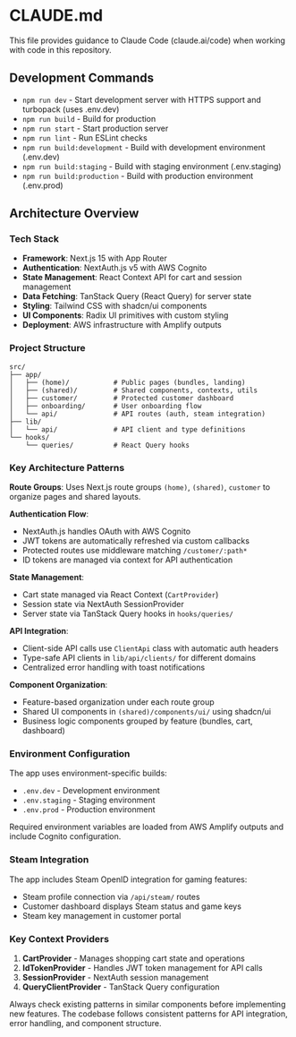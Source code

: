 # CLAUDE.md

This file provides guidance to Claude Code (claude.ai/code) when working with code in this repository.

## Development Commands

- `npm run dev` - Start development server with HTTPS support and turbopack (uses .env.dev)
- `npm run build` - Build for production
- `npm run start` - Start production server
- `npm run lint` - Run ESLint checks
- `npm run build:development` - Build with development environment (.env.dev)
- `npm run build:staging` - Build with staging environment (.env.staging)
- `npm run build:production` - Build with production environment (.env.prod)

## Architecture Overview

### Tech Stack
- **Framework**: Next.js 15 with App Router
- **Authentication**: NextAuth.js v5 with AWS Cognito
- **State Management**: React Context API for cart and session management
- **Data Fetching**: TanStack Query (React Query) for server state
- **Styling**: Tailwind CSS with shadcn/ui components
- **UI Components**: Radix UI primitives with custom styling
- **Deployment**: AWS infrastructure with Amplify outputs

### Project Structure

```
src/
├── app/
│   ├── (home)/           # Public pages (bundles, landing)
│   ├── (shared)/         # Shared components, contexts, utils
│   ├── customer/         # Protected customer dashboard
│   ├── onboarding/       # User onboarding flow
│   └── api/              # API routes (auth, steam integration)
├── lib/
│   └── api/              # API client and type definitions
└── hooks/
    └── queries/          # React Query hooks
```

### Key Architecture Patterns

**Route Groups**: Uses Next.js route groups `(home)`, `(shared)`, `customer` to organize pages and shared layouts.

**Authentication Flow**: 
- NextAuth.js handles OAuth with AWS Cognito
- JWT tokens are automatically refreshed via custom callbacks
- Protected routes use middleware matching `/customer/:path*`
- ID tokens are managed via context for API authentication

**State Management**:
- Cart state managed via React Context (`CartProvider`)
- Session state via NextAuth SessionProvider
- Server state via TanStack Query hooks in `hooks/queries/`

**API Integration**:
- Client-side API calls use `ClientApi` class with automatic auth headers
- Type-safe API clients in `lib/api/clients/` for different domains
- Centralized error handling with toast notifications

**Component Organization**:
- Feature-based organization under each route group
- Shared UI components in `(shared)/components/ui/` using shadcn/ui
- Business logic components grouped by feature (bundles, cart, dashboard)

### Environment Configuration

The app uses environment-specific builds:
- `.env.dev` - Development environment
- `.env.staging` - Staging environment  
- `.env.prod` - Production environment

Required environment variables are loaded from AWS Amplify outputs and include Cognito configuration.

### Steam Integration

The app includes Steam OpenID integration for gaming features:
- Steam profile connection via `/api/steam/` routes
- Customer dashboard displays Steam status and game keys
- Steam key management in customer portal

### Key Context Providers

1. **CartProvider** - Manages shopping cart state and operations
2. **IdTokenProvider** - Handles JWT token management for API calls
3. **SessionProvider** - NextAuth session management
4. **QueryClientProvider** - TanStack Query configuration

Always check existing patterns in similar components before implementing new features. The codebase follows consistent patterns for API integration, error handling, and component structure.